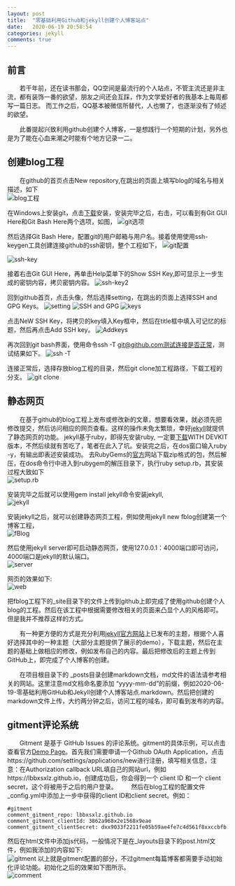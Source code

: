 ```yaml
---
layout: post
title:  "零基础利用Github和jekyll创建个人博客站点"
date:   2020-06-19 20:58:54
categories: jekyll
comments: true
---
```

## 前言
&ensp;&ensp;&ensp;&ensp;若干年前，还在读书那会，QQ空间是最流行的个人站点，不管主流还是非主流，都有装饰一番的欲望，朋友之间还会互踩，作为文学爱好者的我基本上每周都写一篇日志。
而工作之后，QQ基本被微信所替代，人也懒了，也逐渐没有了倾述的欲望。

&ensp;&ensp;&ensp;&ensp;此番提起兴致利用github创建个人博客，一是想践行一个短期的计划，另外也是为了能在心血来潮之时能有个地方记录一二。

## 创建blog工程
&ensp;&ensp;&ensp;&ensp;在github的首页点击New repository,在跳出的页面上填写blog的域名与相关描述，如下  
![blog工程](https://github.com/lbbxsxlz/lbbxsxlz.github.io/raw/master/images/blog/1.png)

在Windows上安装git，点击[下载](https://git-scm.com/downloads)安装，安装完毕之后，右击，可以看到有Git GUI Here和Git Bash Here两个选项，如图，
![git选项](https://github.com/lbbxsxlz/lbbxsxlz.github.io/raw/master/images/blog/2.png)

然后选择Git Bash Here，配置git的用户邮箱与用户名。接着使用使用ssh-keygen工具创建连接github的ssh密钥，整个工程如下，
![git配置](https://github.com/lbbxsxlz/lbbxsxlz.github.io/raw/master/images/blog/3.png)

![ssh-key](https://github.com/lbbxsxlz/lbbxsxlz.github.io/raw/master/images/blog/4.png)

接着右击Git GUI Here，再单击Help菜单下的Show SSH Key,即可显示上一步生成的密钥内容，拷贝密钥内容。
![ssh-key2](https://github.com/lbbxsxlz/lbbxsxlz.github.io/raw/master/images/blog/7.png)

回到github首页，点击头像，然后选择setting，在跳出的页面上选择SSH and GPG Keys。
![setting](https://github.com/lbbxsxlz/lbbxsxlz.github.io/raw/master/images/blog/8.png)
![SSH and GPG](https://github.com/lbbxsxlz/lbbxsxlz.github.io/raw/master/images/blog/9.png)
![keys](https://github.com/lbbxsxlz/lbbxsxlz.github.io/raw/master/images/blog/10.png)

点击NeW SSH Key，将拷贝的key填入Key框中，然后在title框中填入可记忆的标题，然后再点击Add SSH key。
![Addkeys](https://github.com/lbbxsxlz/lbbxsxlz.github.io/raw/master/images/blog/11.png)

再次回到git bash界面，使用命令ssh -T git@github.com测试连接是否正常，测试结果如下。
![ssh -T](https://github.com/lbbxsxlz/lbbxsxlz.github.io/raw/master/images/blog/12.png)

连接正常后，选择存放blog工程的目录，然后git clone加工程路径，下载工程的分支。
![git clone](https://github.com/lbbxsxlz/lbbxsxlz.github.io/raw/master/images/blog/13.png)

## 静态网页
&ensp;&ensp;&ensp;&ensp;在基于github的blog工程上发布或修改新的文章，想要看效果，就必须先把修改提交，然后访问相应的网页查看。这样的操作未免太繁琐，幸好[jekyll](https://jekyllrb.com/)就提供了静态网页的功能。
jekyll基于ruby，即得先安装ruby, 一定要[下载](https://rubyinstaller.org/downloads/)WITH DEVKIT版本，不然后续就有苦吃了，笔者在此入了坑。安装完之后，在dos窗口输入ruby -y，有输出即表述安装成功。
去RubyGems的[官方](https://rubygems.org/pages/download)网站下载zip格式的包，然后解压，在dos命令行中进入到rubygem的解压目录下，执行ruby setup.rb，其安装过程大致如下<br>
![setup.rb](https://github.com/lbbxsxlz/lbbxsxlz.github.io/raw/master/images/blog/14.png)  

安装完毕之后就可以使用gem install jekyll命令安装jekyll,<br>
![jekyll](https://github.com/lbbxsxlz/lbbxsxlz.github.io/raw/master/images/blog/15.png)

安装jekyll之后，就可以创建静态网页工程，例如使用jekyll new fblog创建第一个博客工程，<br>
![fBlog](https://github.com/lbbxsxlz/lbbxsxlz.github.io/raw/master/images/blog/16.png)

然后使用jekyll server即可启动静态网页，使用127.0.0.1：4000端口即可访问，4000端口是jekyll的默认端口。<br>
![server](https://github.com/lbbxsxlz/lbbxsxlz.github.io/raw/master/images/blog/17.png)

网页的效果如下:<br>
![web](https://github.com/lbbxsxlz/lbbxsxlz.github.io/raw/master/images/blog/18.png)

把fblog工程下的_site目录下的文件上传到github上即完成了使用github创建个人blog的工程。然后在该工程中根据需要修改相关的页面来凸显个人的风格即可。但是我并不推荐这样的方式。

&ensp;&ensp;&ensp;&ensp;有一种更方便的方式是充分利用[jekyll官方网站](http://jekyllthemes.org/)上已发布的主题，根据个人喜好选择其中的一种主题（大部分主题提供了展示的demo），下载主题，然后在主题的基础上做相应的修改，例如发布自己的内容。最后把修改后的主题上传到GitHub上，即完成了个人博客的创建。

&ensp;&ensp;&ensp;&ensp;在项目根目录下的 _posts目录创建markdown文档，md文件的语法请参考相关的网站。这里注意md文档命名要添加 “yyyy-mm-dd”的前缀，例如2020-06-19-零基础利用GitHub和Jekyll创建个人博客站点.markdown。然后把创建的markdown文件上传，大约两分钟之后，访问工程的域名，即可看到发布的内容。

## gitment评论系统
&ensp;&ensp;&ensp;&ensp;Gitment 是基于 GitHub Issues 的评论系统。gitment的具体示例，可以点击查看官方[Demo Page](https://imsun.github.io/gitment/)。首先我们需要申请一个Github OAuth Application，点击https://github.com/settings/applications/new进行注册，填写相关信息，注意：在Authorization callback URL填自己的网站url，例如https://lbbxsxlz.github.io，创建成功后，你会得到一个 client ID 和一个 client secret，这个将被用于之后的用户登录。
&ensp;&ensp;&ensp;&ensp;然后在blog工程的配置文件_config.yml中添加上一步中获得的client ID和client secret。例如：<br>
```
#gitment
comment_gitment_repo: lbbxsxlz.github.io
comment_gitment_clientId: 3862a968x2e1568x9eae
comment_gitment_clientSecret: dxx9033f2211fe05b59ae4fe7c4d561f8xxccbfb
```
然后在html文件中添加js代码，一般情况下是在_layouts目录下的post.html文件，例如我添加的内容如下:<br>
![gitment](https://github.com/lbbxsxlz/lbbxsxlz.github.io/raw/master/images/blog/19.png)
以上就是gitment配置的部分，不过gitment每篇博客都需要手动初始化评论功能。初始化之后的效果如下图所示。<br>
![comment](https://github.com/lbbxsxlz/lbbxsxlz.github.io/raw/master/images/blog/20.png)




